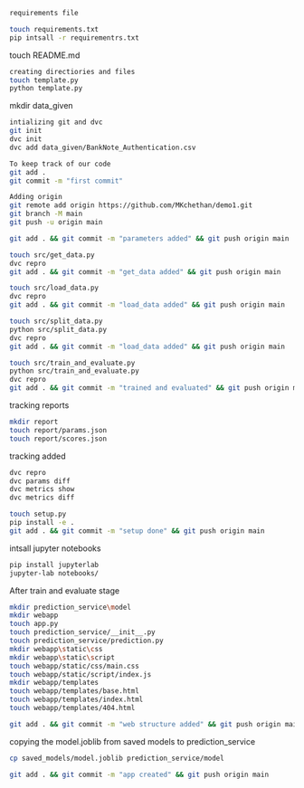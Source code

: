 ```bash
requirements file 

touch requirements.txt
pip intsall -r requirementrs.txt
```


touch README.md

```bash
creating directiories and files
touch template.py
python template.py
```


mkdir data_given

```bash 
intializing git and dvc
git init
dvc init
dvc add data_given/BankNote_Authentication.csv
```

```bash 
To keep track of our code
git add .
git commit -m "first commit"
```

```bash
Adding origin
git remote add origin https://github.com/MKchethan/demo1.git
git branch -M main
git push -u origin main
```

```bash 
git add . && git commit -m "parameters added" && git push origin main
```

```bash 
touch src/get_data.py
dvc repro
git add . && git commit -m "get_data added" && git push origin main
```

```bash
touch src/load_data.py
dvc repro
git add . && git commit -m "load_data added" && git push origin main
```

```bash
touch src/split_data.py
python src/split_data.py
dvc repro
git add . && git commit -m "load_data added" && git push origin main
```

```bash
touch src/train_and_evaluate.py
python src/train_and_evaluate.py
dvc repro
git add . && git commit -m "trained and evaluated" && git push origin main
```

tracking reports 
```bash
mkdir report
touch report/params.json
touch report/scores.json
```

tracking added
```bash
dvc repro
dvc params diff
dvc metrics show
dvc metrics diff
```

```bash
touch setup.py
pip install -e .
git add . && git commit -m "setup done" && git push origin main
```

intsall jupyter notebooks
```bash
pip install jupyterlab
jupyter-lab notebooks/
```

After train and evaluate stage
```bash
mkdir prediction_service\model
mkdir webapp
touch app.py
touch prediction_service/__init__.py
touch prediction_service/prediction.py
mkdir webapp\static\css
mkdir webapp\static\script
touch webapp/static/css/main.css
touch webapp/static/script/index.js
mkdir webapp/templates
touch webapp/templates/base.html
touch webapp/templates/index.html
touch webapp/templates/404.html
```

```bash
git add . && git commit -m "web structure added" && git push origin main
```

copying the model.joblib from saved models to prediction_service
```bash
cp saved_models/model.joblib prediction_service/model
```

```bash
git add . && git commit -m "app created" && git push origin main
```



